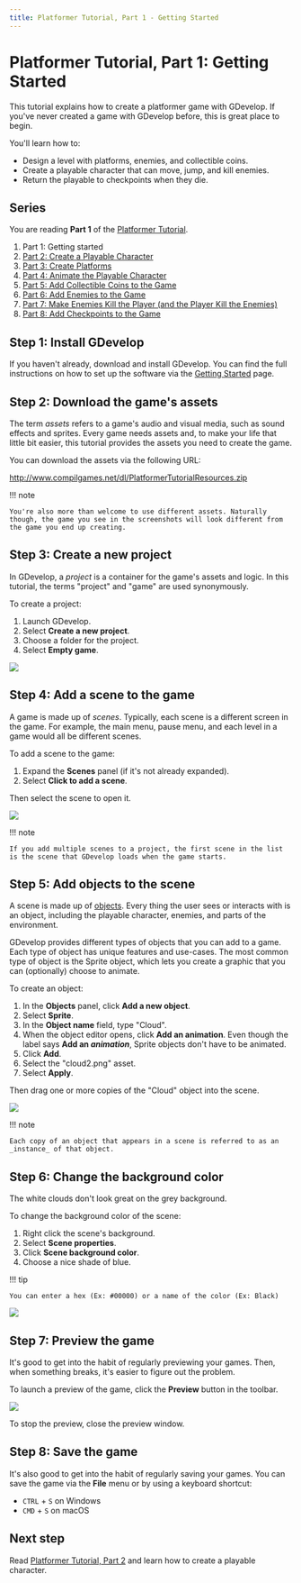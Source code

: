 ```yaml
---
title: Platformer Tutorial, Part 1 - Getting Started
---
```

# Platformer Tutorial, Part 1: Getting Started

This tutorial explains how to create a platformer game with GDevelop. If you've never created a game with GDevelop before, this is great place to begin.

You'll learn how to:

- Design a level with platforms, enemies, and collectible coins.
- Create a playable character that can move, jump, and kill enemies.
- Return the playable to checkpoints when they die.

## Series

You are reading **Part 1** of the [Platformer Tutorial](/gdevelop5/tutorials/platformer).

1. Part 1: Getting started
2. [Part 2: Create a Playable Character](/gdevelop5/tutorials/platformer/part-2)
3. [Part 3: Create Platforms](/gdevelop5/tutorials/platformer/part-3)
4. [Part 4: Animate the Playable Character](/gdevelop5/tutorials/platformer/part-4)
5. [Part 5: Add Collectible Coins to the Game](/gdevelop5/tutorials/platformer/part-5)
6. [Part 6: Add Enemies to the Game](/gdevelop5/tutorials/platformer/part-6)
7. [Part 7: Make Enemies Kill the Player (and the Player Kill the Enemies)](/gdevelop5/tutorials/platformer/part-7)
8. [Part 8: Add Checkpoints to the Game](/gdevelop5/tutorials/platformer/part-8)

## Step 1: Install GDevelop

If you haven't already, download and install GDevelop. You can find the full instructions on how to set up the software via the [Getting Started](/gdevelop5/getting_started) page.

## Step 2: Download the game's assets

The term *assets* refers to a game's audio and visual media, such as sound effects and sprites. Every game needs assets and, to make your life that little bit easier, this tutorial provides the assets you need to create the game.

You can download the assets via the following URL:

http://www.compilgames.net/dl/PlatformerTutorialResources.zip

!!! note

    You're also more than welcome to use different assets. Naturally though, the game you see in the screenshots will look different from the game you end up creating.

## Step 3: Create a new project

In GDevelop, a _project_ is a container for the game's assets and logic. In this tutorial, the terms "project" and "game" are used synonymously.

To create a project:

1. Launch GDevelop.
2. Select **Create a new project**.
3. Choose a folder for the project.
4. Select **Empty game**.

![](/gdevelop5/tutorials/platformer/create-project.gif)

## Step 4: Add a scene to the game

A game is made up of _scenes_. Typically, each scene is a different screen in the game. For example, the main menu, pause menu, and each level in a game would all be different scenes.

To add a scene to the game:

1. Expand the **Scenes** panel (if it's not already expanded).
2. Select **Click to add a scene**.

Then select the scene to open it.

![](/gdevelop5/tutorials/platformer/add-scene.gif)

!!! note

    If you add multiple scenes to a project, the first scene in the list is the scene that GDevelop loads when the game starts.

## Step 5: Add objects to the scene

A scene is made up of [objects](/gdevelop5/objects). Every thing the user sees or interacts with is an object, including the playable character, enemies, and parts of the environment.

GDevelop provides different types of objects that you can add to a game. Each type of object has unique features and use-cases. The most common type of object is the Sprite object, which lets you create a graphic that you can (optionally) choose to animate.

To create an object:

1. In the **Objects** panel, click **Add a new object**.
2. Select **Sprite**.
3. In the **Object name** field, type "Cloud".
4. When the object editor opens, click **Add an animation**. Even though the label says **Add an _animation_**, Sprite objects don't have to be animated.
5. Click **Add**.
6. Select the "cloud2.png" asset.
7. Select **Apply**.

Then drag one or more copies of the "Cloud" object into the scene.

![](/gdevelop5/tutorials/platformer/add-object-instance.gif)

!!! note

    Each copy of an object that appears in a scene is referred to as an _instance_ of that object.

## Step 6: Change the background color

The white clouds don't look great on the grey background.

To change the background color of the scene:

1. Right click the scene's background.
2. Select **Scene properties**.
3. Click **Scene background color**.
4. Choose a nice shade of blue.

!!! tip

    You can enter a hex (Ex: #00000) or a name of the color (Ex: Black)

![](/gdevelop5/tutorials/platformer/set-scene-background-color.jpg)

## Step 7: Preview the game

It's good to get into the habit of regularly previewing your games. Then, when something breaks, it's easier to figure out the problem.

To launch a preview of the game, click the **Preview** button in the toolbar.

![](/gdevelop5/tutorials/platformer/preview-button.jpg)

To stop the preview, close the preview window.

## Step 8: Save the game

It's also good to get into the habit of regularly saving your games. You can save the game via the **File** menu or by using a keyboard shortcut:

- `CTRL` + `S` on Windows
- `CMD` + `S` on macOS

## Next step

Read [Platformer Tutorial, Part 2](/gdevelop5/tutorials/platformer/part-2) and learn how to create a playable character.